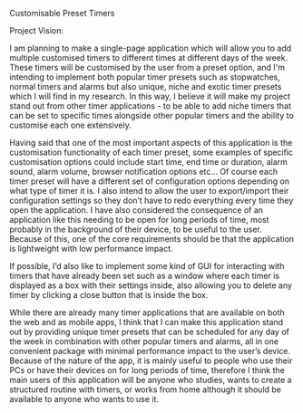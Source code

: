 Customisable Preset Timers 


Project Vision:

I am planning to make a single-page application which will allow you to add multiple customised timers to different times at different days of the week. These timers will be customised by the user from a preset option, and I'm intending to implement both popular timer presets such as stopwatches, normal timers and alarms but also unique, niche and exotic timer presets which I will find in my research. In this way, I believe it will make my project stand out from other timer applications - to be able to add niche timers that can be set to specific times alongside other popular timers and the ability to customise each one extensively. 

Having said that one of the most important aspects of this application is the customisation functionality of each timer preset, some examples of specific customisation options could include start time, end time or duration, alarm sound, alarm volume, browser notification options etc… Of course each timer preset will have a different set of configuration options depending on what type of timer it is. I also intend to allow the user to export/import their configuration settings so they don’t have to redo everything every time they open the application. I have also considered the consequence of an application like this needing to be open for long periods of time, most probably in the background of their device, to be useful to the user. Because of this, one of the core requirements should be that the application is lightweight with low performance impact. 

If possible, I’d also like to implement some kind of GUI for interacting with timers that have already been set such as a window where each timer is displayed as a box with their settings inside, also allowing you to delete any timer by clicking a close button that is inside the box. 

While there are already many timer applications that are available on both the web and as mobile apps, I think that I can make this application stand out by providing unique timer presets that can be scheduled for any day of the week in combination with other popular timers and alarms, all in one convenient package with minimal performance impact to the user’s device. Because of the nature of the app, it is mainly useful to people who use their PCs or have their devices on for long periods of time, therefore I think the main users of this application will be anyone who studies, wants to create a structured routine with timers, or works from home although it should be available to anyone who wants to use it. 


